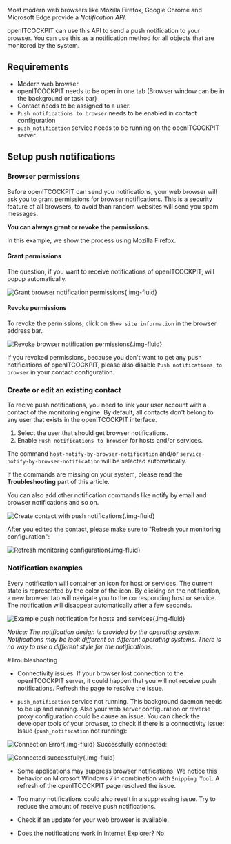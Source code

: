 Most modern web browsers like Mozilla Firefox, Google Chrome and Microsoft Edge provide a _Notification API_.

openITCOCKPIT can use this API to send a push notification to your browser. You can use this as a notification
method for all objects that are monitored by the system.


## Requirements
- Modern web browser
- openITCOCKPIT needs to be open in one tab (Browser window can be in the background or task bar)
- Contact needs to be assigned to a user.
- `Push notifications to browser` needs to be enabled in contact configuration
- `push_notification` service needs to be running on the openITCOCKPIT server

## Setup push notifications

### Browser permissions
Before openITCOCKPIT can send you notifications, your web browser will ask you to grant permissions for browser notifications.
This is a security feature of all browsers, to avoid than random websites will send you spam messages.

**You can always grant or revoke the permissions.**

In this example, we show the process using Mozilla Firefox.

#### Grant permissions
The question, if you want to receive notifications of openITCOCKPIT, will popup automatically.

![Grant browser notification permissions](/img/docs/notifications/browser_ask_for_notification_permissions.png){.img-fluid}

#### Revoke permissions
To revoke the permissions, click on `Show site information` in the browser address bar.

![Revoke browser notification permissions](/img/docs/notifications/revoke_broker_permissions.png){.img-fluid}

If you revoked permissions, because you don't want to get any push notifications of openITCOCKPIT, please also disable
`Push notifications to browser` in your contact configuration.

### Create or edit an existing contact
To recive push notifications, you need to link your user account with a contact of the monitoring engine. By default,
all contacts don't belong to any user that exists in the openITCOCKPIT interface.

1. Select the user that should get browser notifications.
2. Enable `Push notifications to browser` for hosts and/or services.

The command `host-notify-by-browser-notification` and/or `service-notify-by-browser-notification` will be selected
automatically.

If the commands are missing on your system, please read the **Troubleshooting** part of this article.

You can also add other notification commands like notify by email and browser notifications and so on.

![Create contact with push notifications](/img/docs/notifications/create_push_contact.png){.img-fluid}

After you edited the contact, please make sure to "Refresh your monitoring configuration":

![Refresh monitoring configuration](/img/docs/notifications/refresh_monitoring_configuration.png){.img-fluid}


### Notification examples
Every notification will container an icon for host or services. The current state is represented by the color of the icon.
By clicking on the notification, a new browser tab will navigate you to the corresponding host or service. The notification will disappear automatically after a few seconds.

![Example push notification for hosts and services](/img/docs/notifications/example_browser_notifications.png){.img-fluid}

_Notice: The notification design is provided by the operating system. Notifications may be look different on different operating systems.
There is no way to use a different style for the notifications._

#Troubleshooting

- Connectivity issues. If your browser lost connection to the openITCOCKPIT server, it could happen that you will not receive push notifications. Refresh the page to resolve the issue.

- `push_notification` service not running. This background daemon needs to be up and running. Also your web server configuration
or reverse proxy configuration could be cause an issue.
You can check the developer tools of your browser, to check if there is a connectivity issue:
Issue (`push_notification` not running):

![Connection Error](/img/docs/notifications/push_connection_error.png){.img-fluid}
Successfully connected:

![Connected successfully](/img/docs/notifications/push_connection_successfully.png){.img-fluid}


- Some applications may suppress browser notifications. We notice this behavior on Microsoft Windows 7 in combination with `Snipping Tool`.
A refresh of the openITCOCKPIT page resolved the issue.

- Too many notifications could also result in a suppressing issue. Try to reduce the amount of receive push notifications.

- Check if an update for your web browser is available.

- Does the notifications work in Internet Explorer? No.
